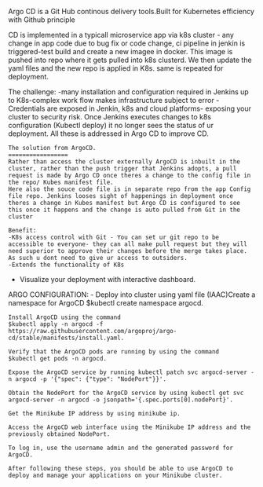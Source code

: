 Argo CD is a Git Hub continous delivery tools.Built for Kubernetes efficiency with Github principle

CD is implemented in a typicall microservice app via k8s cluster - any change in app code due to bug fix or code change, ci pipeline in jenkin is triggered-test build and create a new imagee in docker. This image is pushed into repo where it gets pulled into k8s clusterd. We then update the yaml files  and the new repo is applied in K8s. same is repeated for deployment.

The challenge: 
	-many installation and configuration required in Jenkins up to K8s-complex work flow makes infrastructure subject to error 
	-Credentials are exposed in Jenkin, k8s and cloud platforms- exposing your cluster to security risk. 
	Once Jenkins executes changes to k8s configuration (Kubectl deploy) it no longer sees the status of ur deployment. 
	All these is addressed in Argo CD to improve CD.

	The solution from ArgoCD.
	=================
	Rather than access the cluster externally ArgoCD is inbuilt in the cluster, rather than the push trigger that Jenkins adopts, a pull request is made by Argo CD once theres a change to the config file in the repo/ Kubes manifest file.
	Here also the souce code file is in separate repo from the app Config file repo. Jenkins looses sight of happenings in deployment once theres a change in Kubes manifest but Argo CD is configured to see this once it happens and the change is auto pulled from Git in the cluster 
	
	Benefit: 
	-K8s access control with Git - You can set ur git repo to be accessible to everyone- they can all make pull request but they will need superior to approve their changes before the merge takes place. As such u dont need to give ur access to outsiders.
	-Extends the functionality of K8s
 - Visualize your deployment with interactive dashboard.

 ARGO CONFIGURATION:
	- Deploy into cluster using yaml file (IAAC)Create a namespace for ArgoCD
	$kubectl create namespace argocd.

	Install ArgoCD using the command 
	$kubectl apply -n argocd -f https://raw.githubusercontent.com/argoproj/argo-cd/stable/manifests/install.yaml.

	Verify that the ArgoCD pods are running by using the command 
	$kubectl get pods -n argocd.

	Expose the ArgoCD service by running kubectl patch svc argocd-server -n argocd -p '{"spec": {"type": "NodePort"}}'.

	Obtain the NodePort for the ArgoCD service by using kubectl get svc argocd-server -n argocd -o jsonpath='{.spec.ports[0].nodePort}'.

	Get the Minikube IP address by using minikube ip.

	Access the ArgoCD web interface using the Minikube IP address and the previously obtained NodePort.

	To log in, use the username admin and the generated password for ArgoCD.

	After following these steps, you should be able to use ArgoCD to deploy and manage your applications on your Minikube cluster.

 
